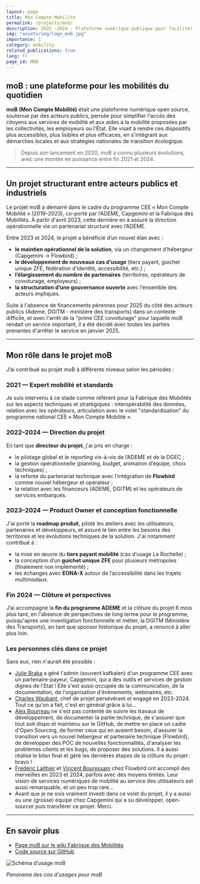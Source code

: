 ```yaml
---
layout: page
title: Mon Compte Mobilité
permalink: /projects/mob/
description: 2022 -2024 - Plateforme numérique publique pour faciliter l'accès aux services de mobilité
img: "assets/img/logo_mob.jpg"
importance: 1
category: mobility
related_publications: true
lang: fr
page_id: MOB
---
```


## moB : une plateforme pour les mobilités du quotidien

**moB (Mon Compte Mobilité)** était une plateforme numérique open source, soutenue par des acteurs publics, pensée pour simplifier l'accès des citoyens aux services de mobilité et aux aides à la mobilité proposées par les collectivités, les employeurs ou l'État. Elle visait à rendre ces dispositifs plus accessibles, plus lisibles et plus efficaces, en s'intégrant aux démarches locales et aux stratégies nationales de transition écologique.

> Depuis son lancement en 2020, moB a connu plusieurs évolutions, avec une montée en puissance entre fin 2021 et 2024.

---

## Un projet structurant entre acteurs publics et industriels

Le projet moB a démarré dans le cadre du programme CEE « Mon Compte Mobilité » (2019–2023), co-porté par l’ADEME, Capgemini et la Fabrique des Mobilités. À partir d'avril 2023, cette dernière en a assuré la direction opérationnelle via un partenariat structuré avec l’ADEME.

Entre 2023 et 2024, le projet a bénéficié d’un nouvel élan avec :

* **le maintien opérationnel de la solution**, via un changement d’hébergeur (Capgemini → Flowbird) ;
* **le développement de nouveaux cas d’usage** (tiers payant, guichet unique ZFE, fédération d’identité, accessibilité, etc.) ;
* **l’élargissement du nombre de partenaires** (territoires, opérateurs de covoiturage, employeurs) ;
* **la structuration d’une gouvernance ouverte** avec l’ensemble des acteurs impliqués.

Suite à l'absence de financements pérennes pour 2025 du côté des acteurs publics (Ademe, DGITM - ministère des transports) dans un contexte difficile, et avec l'arrêt de la "prime CEE covoiturage" pour laquelle moB rendait un service important, il a été décidé avec toutes les parties prenantes d'arrêter le service en janvier 2025.

---

## Mon rôle dans le projet moB

J’ai contribué au projet moB à différents niveaux selon les périodes :

### 2021 — Expert mobilité et standards

Je suis intervenu à ce stade comme référent pour la Fabrique des Mobilités sur les aspects techniques et stratégiques : interopérabilité des données, relation avec les opérateurs, articulation avec le volet "standardisation" du programme national CEE « Mon Compte Mobilité ».

### 2022–2024 — Direction du projet

En tant que **directeur du projet**, j'ai pris en charge :

* le pilotage global et le reporting vis-à-vis de l’ADEME et de la DGEC ;
* la gestion opérationnelle (planning, budget, animation d’équipe, choix techniques) ;
* la refonte du partenariat technique avec l’intégration de **Flowbird** comme nouvel hébergeur et opérateur ;
* la relation avec les financeurs (ADEME, DGITM) et les opérateurs de services embarqués.

### 2023–2024 — Product Owner et conception fonctionnelle

J'ai porté la **roadmap produit**, piloté les ateliers avec les utilisateurs, partenaires et développeurs, et assuré le lien entre les besoins des territoires et les évolutions techniques de la solution. J'ai notamment contribué à :

* la mise en œuvre du **tiers payant mobilité** (cas d’usage La Rochelle) ;
* la conception d’un **guichet unique ZFE** pour plusieurs métropoles (finalement non implémenté) ;
* les échanges avec **EONA-X** autour de l’accessibilité dans les trajets multimodaux.

### Fin 2024 — Clôture et perspectives

J’ai accompagné la **fin du programme ADEME** et la clôture du projet 6 mois plus tard, en l'absence de perspectives de long terme pour le programme, puisqu'après une investigation fonctionnelle et métier, la DGITM (Ministère des Transports), en tant que sponsor historique du projet, a renoncé à aller plus loin.

### Les personnes clés dans ce projet
Sans eux, rien n'aurait été possible :
- [Julie Braka](https://www.linkedin.com/in/juliebraka/) a géré l'admin (souvent kafkaïen) d'un programme CEE avec un partenaire-payeur, Capgemini, qui a des outils et services de gestion dignes de l'Etat ! Elle s'est aussi occupée de la communication, de la documentation, de l'organisation d'évènements, webinaires, etc.
- [Charles Waubant](https://www.linkedin.com/in/charleswaubant/), chef de projet persévérant et engagé en 2023-2024. Tout ce qu'on a fait, c'est en général grâce à lui...
- [Alex Bourreau](https://github.com/TTalex) ne s'est pas contenté de suivre les travaux de développement, de documenter la partie technique, de s'assurer que tout soit dispo et maintenu sur le GitHub, de mettre en place un cadre d'Open Sourcing, de former ceux qui en avaient besoin, d'assurer la transition vers un nouvel hébergeur et partenaire technique (Flowbird), de développer des POC de nouvelles fonctionnalités, d'analyser les problèmes clients et les bugs, de proposer des solutions. Il a aussi réalisé le bilan final et géré les dernières étapes de la clôture du projet : bravo !
- [Frédéric Laithier](https://www.linkedin.com/in/fr%C3%A9d%C3%A9ric-laithier-155b9a57/) et [Vincent Bouressam](https://www.linkedin.com/in/vincent-bouressam-38989a106/) chez Flowbird ont accompli des merveilles en 2023 et 2024, parfois avec des moyens limités. Leur vision de services numériques de mobilité au service des utilisateurs est aussi remarquable, et un peu trop rare...
- Avant que je ne sois vraiment investi dans ce volet du projet, il y a aussi eu une (grosse) équipe chez Capgemini qui a su développer, open-sourcer puis transférer ce projet. Merci.
---

## En savoir plus

* [Page moB sur le wiki Fabrique des Mobilités](https://wiki.lafabriquedesmobilites.fr/wiki/Mon_Compte_Mobilit%C3%A9)
* [Code source sur GitHub](https://github.com/fabmob/mob)

![Schéma d’usage moB](https://hot-objects.liiib.re/pad-fabmob-io/uploads/a4750c35-75f4-49ed-8c4b-72b430a9ead3.png)

*Panorama des cas d'usages pour moB*
